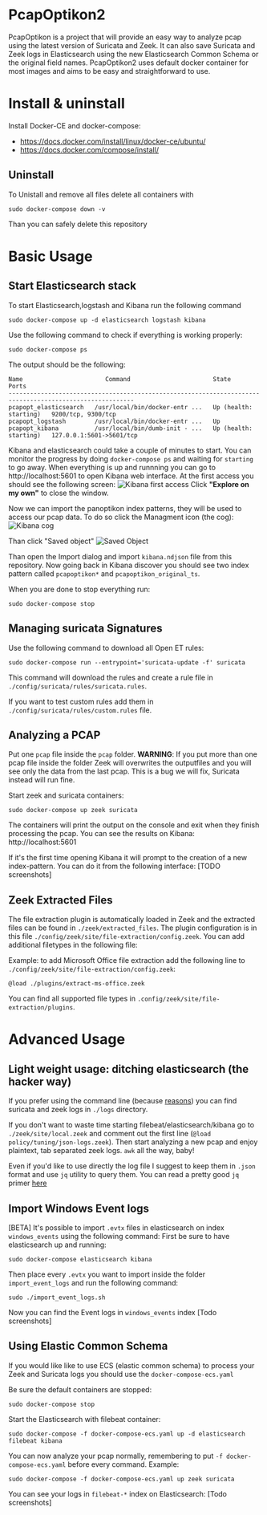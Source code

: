 # PcapOptikon2
PcapOptikon is a project that will provide an easy way to analyze pcap using the latest version of Suricata and Zeek.
It can also save Suricata and Zeek logs in Elasticsearch using the new Elasticsearch Common Schema or the original field names.
PcapOptikon2 uses default docker container for most images and aims to be easy and straightforward to use.

# Install & uninstall
Install Docker-CE and docker-compose:
- https://docs.docker.com/install/linux/docker-ce/ubuntu/
- https://docs.docker.com/compose/install/

## Uninstall
To Unistall and remove all files delete all containers with
```
sudo docker-compose down -v
```
Than you can safely delete this repository

# Basic Usage

## Start Elasticsearch stack

To start Elasticsearch,logstash and Kibana run the following command
```
sudo docker-compose up -d elasticsearch logstash kibana
```

Use the following command to check if everything is working properly:
```
sudo docker-compose ps
```
The output should be the following:
```
Name                       Command                       State                    Ports          
---------------------------------------------------------------------------------------------------------
pcapopt_elasticsearch   /usr/local/bin/docker-entr ...   Up (health: starting)   9200/tcp, 9300/tcp      
pcapopt_logstash        /usr/local/bin/docker-entr ...   Up                                              
pcapopt_kibana          /usr/local/bin/dumb-init - ...   Up (health: starting)   127.0.0.1:5601->5601/tcp
```

Kibana and elasticsearch could take a couple of minutes to start. You can monitor the progress by doing `docker-compose ps` and waiting for `starting` to go away.
When everything is up and runnning you can go to http://localhost:5601 to open Kibana web interface.
At the first access you should see the following screen:
![Kibana first access](https://github.com/certego/PcapOptikon2/raw/master/images/kibana_first_access.png)
Click **"Explore on my own"** to close the window.

Now we can import the panoptikon index patterns, they will be used to access our pcap data. To do so click the Managment icon (the cog):
![Kibana cog](https://github.com/certego/PcapOptikon2/raw/master/images/kibana_managment.png)

Than click "Saved object"
![Saved Object](https://github.com/certego/PcapOptikon2/raw/master/images/kibana_saved_object.png)

Than open the Import dialog and import `kibana.ndjson` file from this repository. Now going back in Kibana discover you should see two index pattern called `pcapoptikon*` and `pcapoptikon_original_ts`.

When you are done to stop everything run:
```
sudo docker-compose stop
```
## Managing suricata Signatures
Use the following command to download all Open ET rules:
```
sudo docker-compose run --entrypoint='suricata-update -f' suricata
```
This command will download the rules and create a rule file in `./config/suricata/rules/suricata.rules`.

If you want to test custom rules add them in `./config/suricata/rules/custom.rules` file.

## Analyzing a PCAP
Put one `pcap` file inside the `pcap` folder.
**WARNING**: If you put more than one pcap file inside the folder Zeek will overwrites the outputfiles and you will see only the data from the last pcap. This is a bug we will fix, Suricata instead will run fine.

Start zeek and suricata containers:
```
sudo docker-compose up zeek suricata
```

The containers will print the output on the console and exit when they finish processing the pcap.
You can see the results on Kibana: http://localhost:5601

If it's the first time opening Kibana it will prompt to the creation of a new index-pattern.
You can do it from the following interface:
[TODO screenshots]

## Zeek Extracted Files

The file extraction plugin is automatically loaded in Zeek and the extracted files can be found in `./zeek/extracted_files`. The plugin configuration is in this file `./config/zeek/site/file-extraction/config.zeek`. You can add additional filetypes in the following file:

Example: to add Microsoft Office file extraction add the following line to `./config/zeek/site/file-extraction/config.zeek`:
```
@load ./plugins/extract-ms-office.zeek
```
You can find all supported file types in `.config/zeek/site/file-extraction/plugins`.

# Advanced Usage

## Light weight usage: ditching elasticsearch (the hacker way)
If you prefer using the command line (because [reasons](https://giphy.com/gifs/YQitE4YNQNahy/html5)) you can find suricata and zeek logs in `./logs` directory.

If you don't want to waste time starting filebeat/elasticsearch/kibana go to `./zeek/site/local.zeek` and comment out the first line (`@load policy/tuning/json-logs.zeek`). Then start analyzing a new pcap and enjoy plaintext, tab separated zeek logs. `awk` all the way, baby!

Even if you'd like to use directly the log file I suggest to keep them in `.json` format and use `jq` utility to query them. You can read a pretty good `jq` primer [here](https://www.gibiansky.com/blog/command-line/jq-primer/index.html)

## Import Windows Event logs
[BETA]
It's possible to import `.evtx` files in elasticsearch on index `windows_events` using the following command:
First be sure to have elasticsearch up and running:
```
sudo docker-compose elasticsearch kibana
```

Then place every `.evtx` you want to import inside the folder `import_event_logs` and run the following command:
```
sudo ./import_event_logs.sh
```

Now you can find the Event logs in `windows_events` index
[Todo screenshots]

## Using Elastic Common Schema
If you would like like to use ECS (elastic common schema) to process your Zeek and Suricata logs you should use the `docker-compose-ecs.yaml`

Be sure the default containers are stopped:
```
sudo docker-compose stop
```

Start the Elasticsearch with filebeat container:
```
sudo docker-compose -f docker-compose-ecs.yaml up -d elasticsearch filebeat kibana
```

You can now analyze your pcap normally, remembering to put `-f docker-compose-ecs.yaml` before every command.
Example:
```
sudo docker-compose -f docker-compose-ecs.yaml up zeek suricata
```

You can see your logs in `filebeat-*` index on Elasticsearch:
[Todo screenshots]
